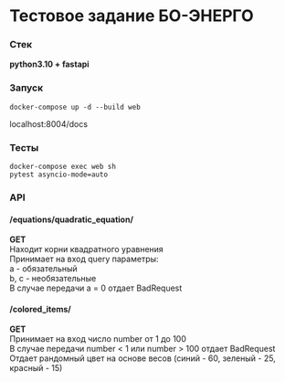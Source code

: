 # Тестовое задание БО-ЭНЕРГО

### Стек

**python3.10 + fastapi**  

### Запуск

```
docker-compose up -d --build web
```
localhost:8004/docs  

### Тесты

```
docker-compose exec web sh
pytest asyncio-mode=auto
```

### API

#### /equations/quadratic_equation/

**GET**  
Находит корни квадратного уравнения  
Принимает на вход query параметры:  
a - обязательный  
b, c - необязательные  
В случае передачи a = 0 отдает BadRequest  

#### /colored_items/

**GET**  
Принимает на вход число number от 1 до 100  
В случае передачи number < 1 или number > 100 отдает BadRequest  
Отдает рандомный цвет на основе весов (синий - 60, зеленый - 25, красный - 15)  


